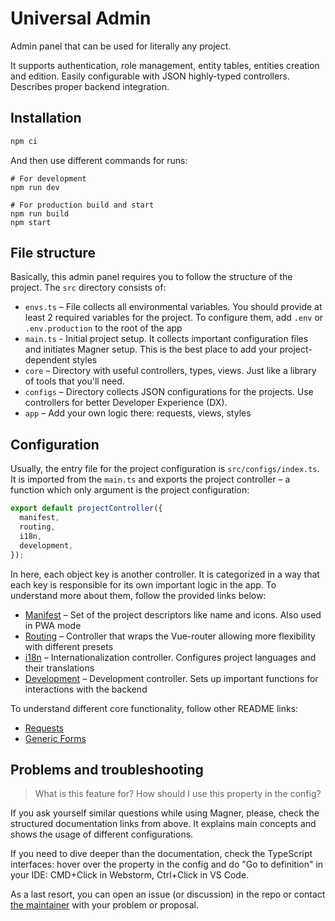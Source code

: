 # Universal Admin

Admin panel that can be used for literally any project. 

It supports authentication, role management, entity tables, entities creation and edition. Easily configurable with JSON highly-typed controllers. Describes proper backend integration.

## Installation

```bash
npm ci
```

And then use different commands for runs:
```dash
# For development
npm run dev

# For production build and start
npm run build
npm start
```

## File structure

Basically, this admin panel requires you to follow the structure of the project. 
The `src` directory consists of:
* `envs.ts` – File collects all environmental variables. You should provide at least 2 required variables for the project. To configure them, add `.env` or `.env.production` to the root of the app
* `main.ts` - Initial project setup. It collects important configuration files and initiates Magner setup. This is the best place to add your project-dependent styles
* `core` – Directory with useful controllers, types, views. Just like a library of tools that you'll need.
* `configs` – Directory collects JSON configurations for the projects. Use controllers for better Developer Experience (DX).
* `app` – Add your own logic there: requests, views, styles

## Configuration

Usually, the entry file for the project configuration is `src/configs/index.ts`. It is imported from the `main.ts` and exports
the project controller – a function which only argument is the project configuration:

```ts
export default projectController({
  manifest,
  routing,
  i18n,
  development,
});
```

In here, each object key is another controller. It is categorized in a way that each key is responsible for its own important logic in the app.
To understand more about them, follow the provided links below:
* [Manifest](./src/core/controllers/manifest/readme.md) – Set of the project descriptors like name and icons. Also used in PWA mode
* [Routing](./src/core/controllers/router/readme.md) – Controller that wraps the Vue-router allowing more flexibility with different presets
* [i18n](./src/core/controllers/i18n/readme.md) – Internationalization controller. Configures project languages and their translations
* [Development](./src/core/controllers/development/readme.md) – Development controller. Sets up important functions for interactions with the backend

To understand different core functionality, follow other README links:
* [Requests](./src/core/utils/api/readme.md)
* [Generic Forms](./src/core/views/components/form/readme.md)

## Problems and troubleshooting

> What is this feature for? How should I use this property in the config? 

If you ask yourself similar questions while using Magner, please, check the structured documentation links
from above. It explains main concepts and shows the usage of different configurations.

If you need to dive deeper than the documentation, check the TypeScript interfaces: hover over the
property in the config and do "Go to definition" in your IDE: CMD+Click in Webstorm, Ctrl+Click in VS Code.

As a last resort, you can open an issue (or discussion) in the repo or contact [the maintainer](https://t.me/vanishmax) 
with your problem or proposal.
